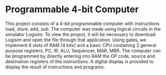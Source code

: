 # Programmable 4-bit Computer

This project consists of a 4-bit programmable computer with instructions load, store, add, sub. The computer was made using logical circuits in the simulator Logisim. To view the project, it will be necessary to download Logisim and open the file through that application. Using gates, we implement 8 slots of RAM (4 bits) and a basic CPU containing 2 general purpose registers, PC, IR, ALU, Sequencer, MAR, MBR. The computer can be programmed by directly entering into RAM the OP code, source and destination registers of the instructions. A digital display is provided to display the result of instructions and programs.

